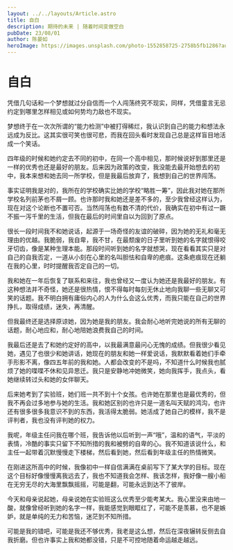 ```yaml
---
layout: ../../layouts/Article.astro
title: 自白
description: 期待的未来 | 随着时间变做空白
pubDate: 23/08/01
author: 陈晏如
heroImage: https://images.unsplash.com/photo-1552858725-2758b5fb1286?auto=format&fit=crop&w=1740&q=80
---
```


# 自白

凭借几句话和一个梦想就过分自信而一个人闯荡终究不现实，同样，凭借童言无忌约定到哪里怎样相见或如何势均力敌也不现实。

梦想终于在一次次所谓的“能力检测”中被打得稀烂，我认识到自己的能力和想法永远成为反比。这其实很可笑也很可悲，而我在回头看时发现自己总是这样盲目地活成一个笑话。

四年级的时候和她约定去不同的初中，在同一个高中相见，那时候说好到那里还是一样的优秀也还是最好的朋友。后来因为政策的改变，我没能去最开始想去的初中，我本来想和她去同一所学校，但是我最后放弃了，我想到自己的世界闯荡。

事实证明我是对的，我所在的学校确实比她的学校“略胜一筹”，因此我对她在那所学校名列前茅也不屑一顾。也许那时我和她还是差不多的，至少我曾经这样认为，现在对这个论断也不置可否。当然闯荡也有数不清的代价，我确实在初中有过一蹶不振一泻千里的生活，但我在最后的时间里自以为回到了原点。

很长一段时间我不和她说话，起源于一场奇怪的友谊的破碎，因为她的无礼和毫无理由的优越。我脆弱，我自卑，我不甘，在最颓废的日子里听到她的名字就恨得咬牙切齿，像是某种生理本能。那段时间听到她的名字就想哭，现在看看其实只是对自己的自我否定，一道从小刻在心里的名叫胆怯和自卑的疤痕。这条疤痕现在还躺在我的心里，时时提醒我否定自己的一切。

我和她在一年后恢复了联系和来往，我也曾经又一度认为她还是我最好的朋友。有这种想法并不奇怪，她还是很热情，恨不得每时每刻无休止地向我聊一些无聊又可笑的话题。我不明白拥有庸俗内心的人为什么会这么优秀，而我只能在自己的世界挣扎，取得成绩，迷失，再清醒。

但我最终还是选择原谅她，因为她是我的朋友。我会耐心地听完她说的所有无聊的话题，耐心地应和，耐心地陪她浪费我自己的时间。

我最后还是去了和她约定好的高中，以我最满意最问心无愧的成绩。但我很少看见她，遇见了也很少和她讲话，她现在的朋友和她一样爱说话，我默默看着她们手牵手形影不离，像四五年前的我和她。人都会改变的不是吗，不知道什么时候我也腻烦了她的喋喋不休和见异思迁。我只是安静地冲她微笑，她向我挥手，我点头，看她继续转过头和她的女伴聊天。

后来她考到了实验班，她们班一共不到十个女孩。也许她在那里也是最优秀的，但我不再会过多地参与她的生活。我和她区别的也许只是一道名叫天赋的鸿沟，也许还有很多很多我意识不到的东西，我活得太脆弱。她活成了她自己的模样，我不是评判者，我也没有评判她的权力。

我呢，年级主任问我在哪个班，我告诉他以后听到一声“哦”，温和的语气，平淡的表情，冷酷的事实只留下不知所措的我和被劈的自卑的心。我不知道该说什么，和主任一起带着沉默慢慢走下楼梯，然后看到她，然后看到年级主任的热情微笑。

在刚进这所高中的时候，我像初中一样自信满满在桌前写下了某大学的目标。现在这个目标好像慢慢离我远去了，我也不知道我会怎样、我该怎样，我好像一艘小船在无穷无尽的大海里飘飘摇摇，可能是翻，可能永远到达不了彼岸。

今天和母亲说起她，母亲说她在实验班这么优秀至少能考某大。我心里没来由地一酸，就像曾经听到她的名字一样，我能感觉到眼眶红了，可能不是羡慕，也不是嫉妒，就是单纯的无力和苦恼，迷茫到不知所措。

可能是我的错吧，可能是我还不够优秀，我老是这么想，然后在深夜辗转反侧去自我折磨。但也许事实上我和她都没错，只是不可控地随着命运越走越远。